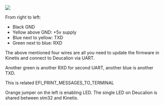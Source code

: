 ![](Hardware/Deucalion/Deucalion_0_1_uart.jpg)


From right to left:

* Black GND
* Yellow above GND: +5v supply
* Blue next to yellow: TXD
* Green next to blue: RXD

The above mentioned four wires are all you need to update the firmware in Kinetis and connect to Deucalion via UART.

Another green is another RXD for second UART, another blue is another TXD.

This is related EFI_PRINT_MESSAGES_TO_TERMINAL

Orange jumper on the left is enabling LED. The single LED on Deucalion is shared between stm32 and Kinetis.